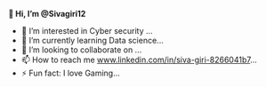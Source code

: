 **👋 Hi, I’m @Sivagiri12**
- 👀 I’m interested in Cyber security ...
- 🌱 I’m currently learning Data science...
- 💞️ I’m looking to collaborate on ...
- 📫 How to reach me www.linkedin.com/in/siva-giri-8266041b7...
- ⚡ Fun fact: I love Gaming...

<!---
Sivagiri12/Sivagiri12 is a ✨ special ✨ repository because its `README.md` (this file) appears on your GitHub profile.
You can click the Preview link to take a look at your changes.
--->
